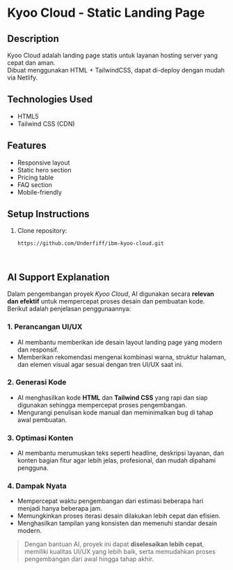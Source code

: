 # Kyoo Cloud - Static Landing Page

## Description
Kyoo Cloud adalah landing page statis untuk layanan hosting server yang cepat dan aman.  
Dibuat menggunakan HTML + TailwindCSS, dapat di-deploy dengan mudah via Netlify.

## Technologies Used
- HTML5
- Tailwind CSS (CDN)

## Features
- Responsive layout
- Static hero section
- Pricing table
- FAQ section
- Mobile-friendly

## Setup Instructions
1. Clone repository:
   ```
   https://github.com/Underfiff/ibm-kyoo-cloud.git

  
## AI Support Explanation

Dalam pengembangan proyek *Kyoo Cloud*, AI digunakan secara **relevan dan efektif** untuk mempercepat proses desain dan pembuatan kode. Berikut adalah penjelasan penggunaannya:

### 1. Perancangan UI/UX
- AI membantu memberikan ide desain layout landing page yang modern dan responsif.
- Memberikan rekomendasi mengenai kombinasi warna, struktur halaman, dan elemen visual agar sesuai dengan tren UI/UX saat ini.

### 2. Generasi Kode
- AI menghasilkan kode **HTML** dan **Tailwind CSS** yang rapi dan siap digunakan sehingga mempercepat proses pengembangan.
- Mengurangi penulisan kode manual dan meminimalkan bug di tahap awal pembuatan.

### 3. Optimasi Konten
- AI membantu merumuskan teks seperti headline, deskripsi layanan, dan konten bagian fitur agar lebih jelas, profesional, dan mudah dipahami pengguna.

### 4. Dampak Nyata
- Mempercepat waktu pengembangan dari estimasi beberapa hari menjadi hanya beberapa jam.
- Memungkinkan proses iterasi desain dilakukan lebih cepat dan efisien.
- Menghasilkan tampilan yang konsisten dan memenuhi standar desain modern.

> Dengan bantuan AI, proyek ini dapat **diselesaikan lebih cepat**, memiliki kualitas UI/UX yang lebih baik, serta memudahkan proses pengembangan dari awal hingga tahap akhir.

